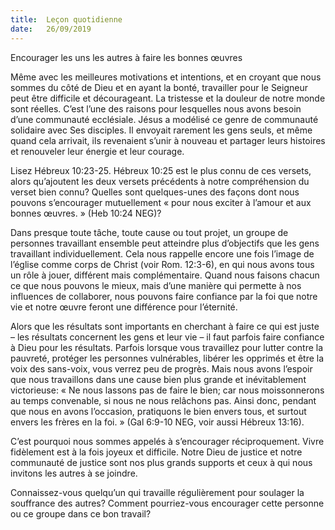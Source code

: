 ```yaml
---
title:  Leçon quotidienne
date:   26/09/2019
---
```


Encourager les uns les autres à faire les bonnes œuvres

Même avec les meilleures motivations et intentions, et en croyant que nous sommes du côté de Dieu et en ayant la bonté, travailler pour le Seigneur peut être difficile et décourageant. La tristesse et la douleur de notre monde sont réelles. C’est l’une des raisons pour lesquelles nous avons besoin d’une communauté ecclésiale. Jésus a modélisé ce genre de communauté solidaire avec Ses disciples. Il envoyait rarement les gens seuls, et même quand cela arrivait, ils revenaient s’unir à nouveau et partager leurs histoires et renouveler leur énergie et leur courage.

Lisez Hébreux 10:23-25. Hébreux 10:25 est le plus connu de ces versets, alors qu’ajoutent les deux versets précédents à notre compréhension du verset bien connu? Quelles sont quelques-unes des façons dont nous pouvons s’encourager mutuellement « pour nous exciter à l’amour et aux bonnes œuvres. » (Heb 10:24 NEG)?

Dans presque toute tâche, toute cause ou tout projet, un groupe de personnes travaillant ensemble peut atteindre plus d’objectifs que les gens travaillant individuellement. Cela nous rappelle encore une fois l’image de l’église comme corps de Christ (voir Rom. 12:3-6), en qui nous avons tous un rôle à jouer, différent mais complémentaire. Quand nous faisons chacun ce que nous pouvons le mieux, mais d’une manière qui permette à nos influences de collaborer, nous pouvons faire confiance par la foi que notre vie et notre œuvre feront une différence pour l’éternité.

Alors que les résultats sont importants en cherchant à faire ce qui est juste – les résultats concernent les gens et leur vie – il faut parfois faire confiance à Dieu pour les résultats. Parfois lorsque vous travaillez pour lutter contre la pauvreté, protéger les personnes vulnérables, libérer les opprimés et être la voix des sans-voix, vous verrez peu de progrès. Mais nous avons l’espoir que nous travaillons dans une cause bien plus grande et inévitablement victorieuse: « Ne nous lassons pas de faire le bien; car nous moissonnerons au temps convenable, si nous ne nous relâchons pas. Ainsi donc, pendant que nous en avons l’occasion, pratiquons le bien envers tous, et surtout envers les frères en la foi. » (Gal 6:9-10 NEG, voir aussi Hébreux 13:16).

C’est pourquoi nous sommes appelés à s’encourager réciproquement. Vivre fidèlement est à la fois joyeux et difficile. Notre Dieu de justice et notre communauté de justice sont nos plus grands supports et ceux à qui nous invitons les autres à se joindre.

Connaissez-vous quelqu’un qui travaille régulièrement pour soulager la souffrance des autres? Comment pourriez-vous encourager cette personne ou ce groupe dans ce bon travail?